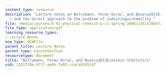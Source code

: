 ```yaml
---
content_type: resource
description: "Lecture notes on Boltzmann, Fermi-Dirac, and Bose\u2013Einstein statistics,\
  \ and the direct approach to the problem of indistinguishability."
file: /media/courses/5-62-physical-chemistry-ii-spring-2008/2351f20e4727ae0a7e03ccaca02452d7_08_562ln08.pdf
file_type: application/pdf
learning_resource_types:
- Lecture Notes
ocw_type: OCWFile
parent_title: Lecture Notes
parent_type: CourseSection
resourcetype: Document
title: "Boltzmann, Fermi-Dirac, and Bose\u2013Einstein Statistics"
uid: 2351f20e-4727-ae0a-7e03-ccaca02452d7
---
```


